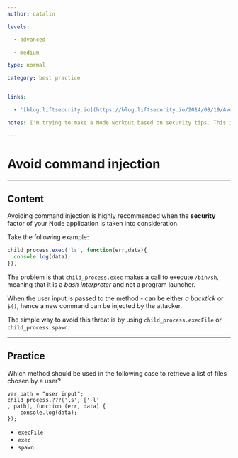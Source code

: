 ```yaml
---
author: catalin

levels:

  - advanced

  - medium

type: normal

category: best practice


links:

  - '[blog.liftsecurity.io](https://blog.liftsecurity.io/2014/08/19/Avoid-Command-Injection-Node.js){website}'

notes: I'm trying to make a Node workout based on security tips. This is one of them.

---
```


# Avoid command injection

---
## Content

Avoiding command injection is highly recommended when the **security** factor of your Node application is taken into consideration.

Take the following example:
```javascript
child_process.exec('ls', function(err,data){
  console.log(data);
});
```
The problem is that `child_process.exec` makes a call to execute `/bin/sh`, meaning that it is a *bash interpreter* and not a program launcher.

When the user input is passed to the method - can be either *a backtick*  or `$()`, hence a new command can be injected by the attacker.

The simple way to avoid this threat is by using `child_process.execFile` or `child_process.spawn`.

---
## Practice

Which method should be used in the following case to retrieve a list of files chosen by a user?

```
var path = "user input";
child_process.???('ls', ['-l'
, path], function (err, data) {
    console.log(data);
});
```


* `execFile`
* `exec`
* `spawn`

